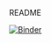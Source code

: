 README

[![Binder](https://mybinder.org/badge_logo.svg)](https://mybinder.org/v2/gh/thessaly/wd-epfl-2019/master)
